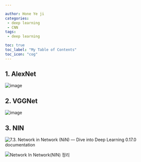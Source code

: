 ```yaml
---

author: Hone Ye ji
categories: 
 - deep learning
 - CNN
tags: 
 - deep learning

toc: true
toc_label: "My Table of Contents"
toc_icon: "cog"
---
```

## 1. AlexNet
![image](https://user-images.githubusercontent.com/45659433/142804225-c44fb2a2-8f5a-4359-8d9a-4b95156d3485.png)

## 2. VGGNet

![image](https://user-images.githubusercontent.com/45659433/142804304-efeee8c5-e21e-4bdc-bfb5-b62b3d9328c3.png)
## 3. NIN
![7.3. Network in Network (NiN) — Dive into Deep Learning 0.17.0 documentation](https://d2l.ai/_images/nin.svg)


![Network In Network(NIN) 정리](https://media.vlpt.us/images/whgurwns2003/post/45f46bea-e5e6-452e-8ef1-9b14d886f789/dsd.JPG)
<!--stackedit_data:
eyJoaXN0b3J5IjpbLTExMDg4NTcyMDgsMjEzNjg2NTk2NiwtMT
c2ODA1Mjk4N119
-->
